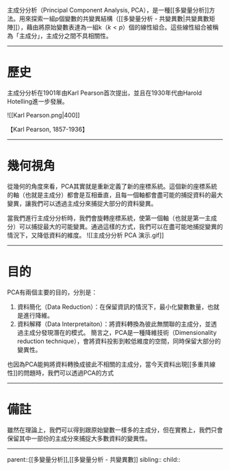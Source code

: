 主成分分析（Principal Component Analysis, PCA），是一種[[多變量分析]]方法。用來探索一組p個變數的共變異結構（[[多變量分析 - 共變異數|共變異數矩陣]]），藉由將原始變數表達為一組k（$k<p$）個的線性組合。這些線性組合被稱為「主成分」，主成分之間不具相關性。
- - -
# 歷史
主成分分析在1901年由Karl Pearson首次提出，並且在1930年代由Harold Hotelling進一步發展。

![[Karl Pearson.png|400]]

【Karl Pearson, 1857-1936】
- - -
# 幾何視角
從幾何的角度來看，PCA其實就是重新定義了新的座標系統。這個新的座標系統的軸（也就是主成分）都會是互相垂直，且每一個軸都會盡可能的捕捉資料的最大變異，讓我們可以透過主成分來捕捉大部分的資料變異。

當我們進行主成分分析時，我們會旋轉座標系統，使第一個軸（也就是第一主成分）可以捕捉最大的可能變異。通過這樣的方式，我們可以在盡可能地捕捉變異的情況下，又降低資料的維度。
![[主成分分析 PCA 演示.gif]]
- - -
# 目的
PCA有兩個主要的目的，分別是：
1. 資料簡化（Data Reduction）：在保留資訊的情況下，最小化變數數量，也就是進行降維。
2. 資料解釋（Data Interpretaiton）：將資料轉換為彼此無關聯的主成分，並透過主成分發現潛在的模式。
簡言之，PCA是一種降維技術（Dimensionality reduction technique），會將資料投影到較低維度的空間，同時保留大部分的變異性。

也因為PCA能夠將資料轉換成彼此不相關的主成分，當今天資料出現[[多重共線性]]的問題時，我們可以透過PCA的方式
- - -
# 備註
雖然在理論上，我們可以得到跟原始變數一樣多的主成分，但在實務上，我們只會保留其中一部份的主成分來捕捉大多數資料的變異性。
- - -
parent::[[多變量分析]],[[多變量分析 - 共變異數]]
sibling::
child::